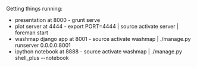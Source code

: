 Getting things running:

* presentation at 8000 - grunt serve
* plot server at 4444 - export PORT=4444 | source activate server | foreman start
* washmap django app at 8001 - source activate washmap | ./manage.py runserver 0.0.0.0:8001
* ipython notebook at 8888 - source activate washmap | ./manage.py shell_plus --notebook
